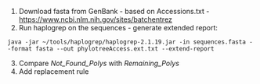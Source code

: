 1. Download fasta from GenBank - based on Accessions.txt - https://www.ncbi.nlm.nih.gov/sites/batchentrez
2. Run haplogrep on the sequences - generate extended report:
``` 
java -jar ~/tools/haplogrep/haplogrep-2.1.19.jar -in sequences.fasta --format fasta --out phylotreeAccess.ext.txt --extend-report
```
3. Compare *Not_Found_Polys* with *Remaining_Polys*
4. Add replacement rule
